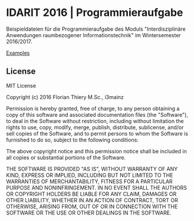 # IDARIT 2016 | Programmieraufgabe

Beispieldateien für die Programmieraufgabe des Moduls "Interdisziplinäre Anwendungen raumbezogener Informationstechnik" im Wintersemester 2016/2017.

[Examples](https://i3mainz.github.io/idarit-2016/examples/idarit_js_ex.htm)

## License

MIT License

Copyright (c) 2016 Florian Thiery M.Sc., i3mainz

Permission is hereby granted, free of charge, to any person obtaining a copy
of this software and associated documentation files (the "Software"), to deal
in the Software without restriction, including without limitation the rights
to use, copy, modify, merge, publish, distribute, sublicense, and/or sell
copies of the Software, and to permit persons to whom the Software is
furnished to do so, subject to the following conditions:

The above copyright notice and this permission notice shall be included in all
copies or substantial portions of the Software.

THE SOFTWARE IS PROVIDED "AS IS", WITHOUT WARRANTY OF ANY KIND, EXPRESS OR
IMPLIED, INCLUDING BUT NOT LIMITED TO THE WARRANTIES OF MERCHANTABILITY,
FITNESS FOR A PARTICULAR PURPOSE AND NONINFRINGEMENT. IN NO EVENT SHALL THE
AUTHORS OR COPYRIGHT HOLDERS BE LIABLE FOR ANY CLAIM, DAMAGES OR OTHER
LIABILITY, WHETHER IN AN ACTION OF CONTRACT, TORT OR OTHERWISE, ARISING FROM,
OUT OF OR IN CONNECTION WITH THE SOFTWARE OR THE USE OR OTHER DEALINGS IN THE
SOFTWARE.
